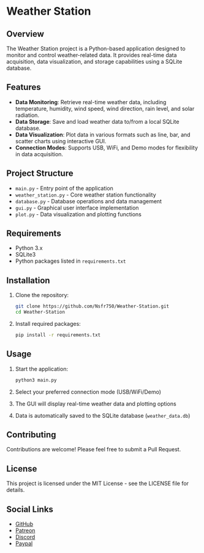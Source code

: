 # Weather Station

## Overview
The Weather Station project is a Python-based application designed to monitor and control weather-related data. It provides real-time data acquisition, data visualization, and storage capabilities using a SQLite database.

## Features
- **Data Monitoring**: Retrieve real-time weather data, including temperature, humidity, wind speed, wind direction, rain level, and solar radiation.
- **Data Storage**: Save and load weather data to/from a local SQLite database.
- **Data Visualization**: Plot data in various formats such as line, bar, and scatter charts using interactive GUI.
- **Connection Modes**: Supports USB, WiFi, and Demo modes for flexibility in data acquisition.

## Project Structure
- `main.py` - Entry point of the application
- `weather_station.py` - Core weather station functionality
- `database.py` - Database operations and data management
- `gui.py` - Graphical user interface implementation
- `plot.py` - Data visualization and plotting functions

## Requirements
- Python 3.x
- SQLite3
- Python packages listed in `requirements.txt`

## Installation
1. Clone the repository:
   ```bash
   git clone https://github.com/Nsfr750/Weather-Station.git
   cd Weather-Station
   ```

2. Install required packages:
   ```bash
   pip install -r requirements.txt
   ```

## Usage
1. Start the application:
   ```bash
   python3 main.py
   ```

2. Select your preferred connection mode (USB/WiFi/Demo)
3. The GUI will display real-time weather data and plotting options
4. Data is automatically saved to the SQLite database (`weather_data.db`)

## Contributing
Contributions are welcome! Please feel free to submit a Pull Request.

## License
This project is licensed under the MIT License - see the LICENSE file for details.

## Social Links
- [GitHub](https://github.com/sponsors/Nsfr750)
- [Patreon](https://www.patreon.com/Nsfr750)
- [Discord](https://discord.gg/BvvkUEP9)
- [Paypal](https://paypal.me/3dmega)